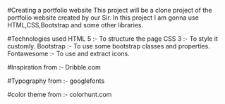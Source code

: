 #Creating a portfolio website 
  This project will be a clone project of the portfolio website created by our Sir.
  In this project I am gonna use HTML,CSS,Bootstrap and some other libraries.

#Technologies used 
  HTML 5 :- To structure the page 
  CSS 3  :- To style it customly.
  Bootstrap :- To use some bootstrap classes and properties.
  Fontawesome :- To use and extract icons.

#Inspiration from :-
 Dribble.com

#Typography from :-
  googlefonts 

#color theme from :-
  colorhunt.com
